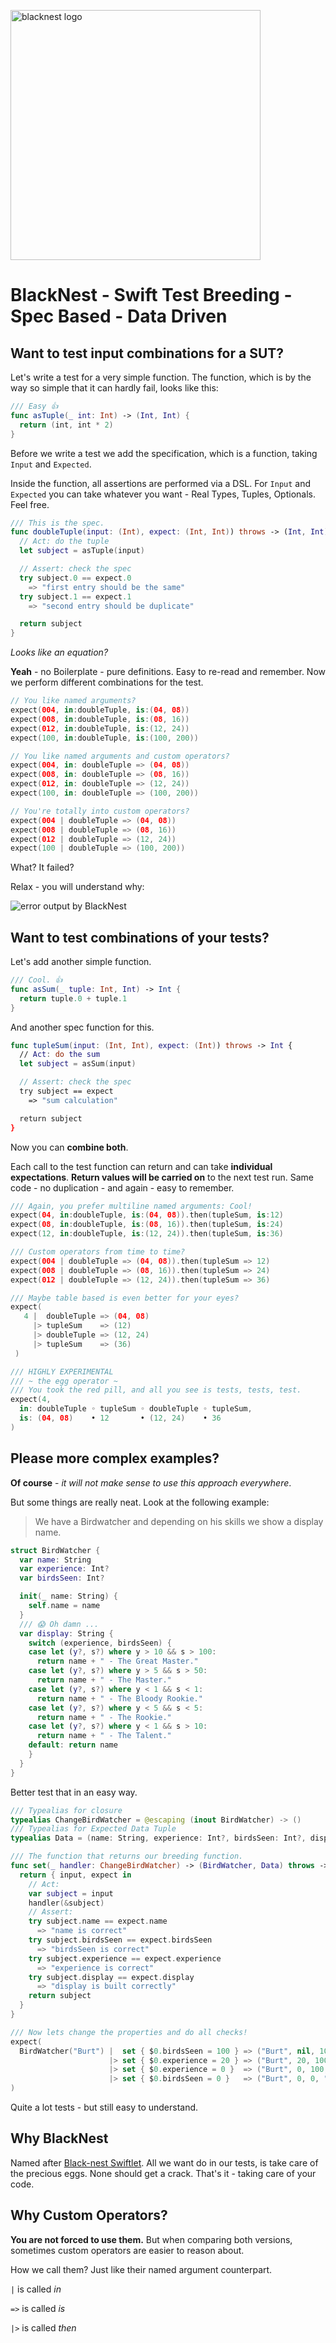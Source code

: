 

<p align="left">
   <img width="400px" src="https://github.com/elm4ward/BlackNest/blob/master/resources/blacknest.png?raw=true" alt="blacknest logo">
</p>

# BlackNest - Swift Test Breeding - Spec Based - Data Driven

## Want to test input combinations for a SUT?

Let's write a test for a very simple function. The function, which is by the way so simple that it can hardly fail, looks like this:

```swift
/// Easy 👍
func asTuple(_ int: Int) -> (Int, Int) {
  return (int, int * 2)
}
```

Before we write a test we add the specification, which is a function, taking `Input` and `Expected`.

Inside the function, all assertions are performed via a DSL. For `Input` and `Expected` you can take whatever you want - Real Types, Tuples, Optionals. Feel free.


```swift
/// This is the spec.
func doubleTuple(input: (Int), expect: (Int, Int)) throws -> (Int, Int) {
  // Act: do the tuple
  let subject = asTuple(input)

  // Assert: check the spec
  try subject.0 == expect.0
    => "first entry should be the same"
  try subject.1 == expect.1
    => "second entry should be duplicate"

  return subject
}
```
_Looks like an equation?_

__Yeah__  - no Boilerplate - pure definitions.
Easy to re-read and remember.
Now we perform different combinations for the test.

```swift
// You like named arguments?
expect(004, in:doubleTuple, is:(04, 08))
expect(008, in:doubleTuple, is:(08, 16))
expect(012, in:doubleTuple, is:(12, 24))
expect(100, in:doubleTuple, is:(100, 200))

// You like named arguments and custom operators?
expect(004, in: doubleTuple => (04, 08))
expect(008, in: doubleTuple => (08, 16))
expect(012, in: doubleTuple => (12, 24))
expect(100, in: doubleTuple => (100, 200))

// You're totally into custom operators?
expect(004 | doubleTuple => (04, 08))
expect(008 | doubleTuple => (08, 16))
expect(012 | doubleTuple => (12, 24))
expect(100 | doubleTuple => (100, 200))
```

What? It failed?

Relax - you will understand why:

   <img  src="https://github.com/elm4ward/BlackNest/blob/master/resources/error.png?raw=true" alt="error output by BlackNest">

## Want to test combinations of your tests?

Let's add another simple function.

```swift
/// Cool. 👍
func asSum(_ tuple: Int, Int) -> Int {
  return tuple.0 + tuple.1
}
```

And another spec function for this.

```swift
func tupleSum(input: (Int, Int), expect: (Int)) throws -> Int {
  // Act: do the sum
  let subject = asSum(input)

  // Assert: check the spec
  try subject == expect
    => "sum calculation"

  return subject
}
```

Now you can __combine both__.

Each call to the test function can return and can take __individual expectations__. __Return values will be carried on__ to the next test run.
Same code - no duplication - and again - easy to remember.

```swift
/// Again, you prefer multiline named arguments: Cool!
expect(04, in:doubleTuple, is:(04, 08)).then(tupleSum, is:12)
expect(08, in:doubleTuple, is:(08, 16)).then(tupleSum, is:24)
expect(12, in:doubleTuple, is:(12, 24)).then(tupleSum, is:36)

/// Custom operators from time to time?
expect(004 | doubleTuple => (04, 08)).then(tupleSum => 12)
expect(008 | doubleTuple => (08, 16)).then(tupleSum => 24)
expect(012 | doubleTuple => (12, 24)).then(tupleSum => 36)

/// Maybe table based is even better for your eyes?
expect(
   4 |  doubleTuple => (04, 08)
     |> tupleSum    => (12)
     |> doubleTuple => (12, 24)
     |> tupleSum    => (36)
 )

/// HIGHLY EXPERIMENTAL
/// ~ the egg operator ~
/// You took the red pill, and all you see is tests, tests, test.
expect(4,
  in: doubleTuple ◦ tupleSum ◦ doubleTuple ◦ tupleSum,
  is: (04, 08)    • 12       • (12, 24)    • 36
)

```

## Please more complex examples?

__Of course__ - _it will not make sense to use this approach everywhere_.<br />

But some things are really neat. Look at the following example:

> We have a Birdwatcher and depending on his skills we show a display name.

```swift
struct BirdWatcher {
  var name: String
  var experience: Int?
  var birdsSeen: Int?

  init(_ name: String) {
    self.name = name
  }
  /// 😱 Oh damn ...
  var display: String {
    switch (experience, birdsSeen) {
    case let (y?, s?) where y > 10 && s > 100:
      return name + " - The Great Master."
    case let (y?, s?) where y > 5 && s > 50:
      return name + " - The Master."
    case let (y?, s?) where y < 1 && s < 1:
      return name + " - The Bloody Rookie."
    case let (y?, s?) where y < 5 && s < 5:
      return name + " - The Rookie."
    case let (y?, s?) where y < 1 && s > 10:
      return name + " - The Talent."
    default: return name
    }
  }
}
```

Better test that in an easy way.

```swift
/// Typealias for closure
typealias ChangeBirdWatcher = @escaping (inout BirdWatcher) -> ()
/// Typealias for Expected Data Tuple
typealias Data = (name: String, experience: Int?, birdsSeen: Int?, display: String)

/// The function that returns our breeding function.
func set(_ handler: ChangeBirdWatcher) -> (BirdWatcher, Data) throws -> BirdWatcher {
  return { input, expect in
    // Act:
    var subject = input
    handler(&subject)
    // Assert:
    try subject.name == expect.name
      => "name is correct"
    try subject.birdsSeen == expect.birdsSeen
      => "birdsSeen is correct"
    try subject.experience == expect.experience
      => "experience is correct"
    try subject.display == expect.display
      => "display is built correctly"
    return subject
  }
}

/// Now lets change the properties and do all checks!
expect(
  BirdWatcher("Burt") |  set { $0.birdsSeen = 100 } => ("Burt", nil, 100, "Burt")
                      |> set { $0.experience = 20 } => ("Burt", 20, 100, "Burt - The Master.")
                      |> set { $0.experience = 0 }  => ("Burt", 0, 100, "Burt - The Talent.")
                      |> set { $0.birdsSeen = 0 }   => ("Burt", 0, 0, "Burt - The Bloody Rookie.")
)
```

Quite a lot tests - but still easy to understand.

## Why BlackNest

Named after [Black-nest Swiftlet](https://en.wikipedia.org/wiki/Black-nest_swiftlet).
All we want do in our tests, is take care of the precious eggs.
None should get a crack. That's it - taking care of your code.

## Why Custom Operators?

__You are not forced to use them.__
But when comparing both versions, sometimes custom
operators are easier to reason about.

How we call them? Just like their named argument counterpart.

`|`  is called _in_

`=>` is called _is_

 `|>` is called _then_

